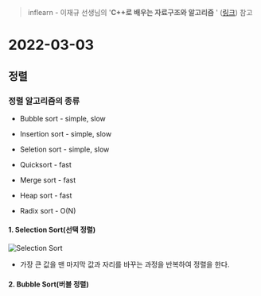 > inflearn - 이재규 선생님의 '**C++로 배우는 자료구조와 알고리즘** ' ([링크](https://url.kr/l3b1pr)) 참고
# 2022-03-03
## 정렬
### 정렬 알고리즘의 종류
* Bubble sort - simple, slow
* Insertion sort - simple, slow
* Seletion sort - simple, slow

* Quicksort - fast
* Merge sort - fast
* Heap sort - fast

* Radix sort - O(N)


#### 1. Selection Sort(선택 정렬)
![Selection Sort](https://user-images.githubusercontent.com/81199906/157038971-e8f9be66-6f8f-4e58-81d2-e5e2d04125fc.png)
* 가장 큰 값을 맨 마지막 값과 자리를 바꾸는 과정을 반복하여 정렬을 한다.
#### 2. Bubble Sort(버블 정렬)
